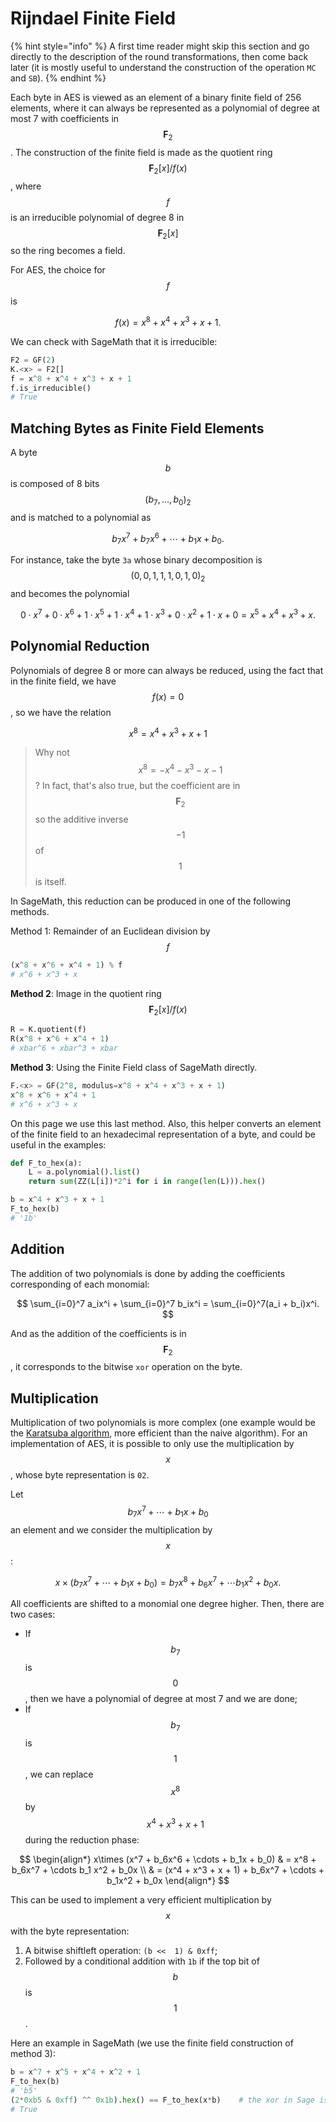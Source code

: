 # Rijndael Finite Field

{% hint style="info" %}
A first time reader might skip this section and go directly to the description of the round transformations, then come back later \(it is mostly useful to understand the construction of the operation `MC` and `SB`\).
{% endhint %}

Each byte in AES is viewed as an element of a binary finite field of $256$ elements, where it can always be represented as a polynomial of degree at most 7 with coefficients in $$\mathbf{F}_2$$. The construction of the finite field is made as the quotient ring $$\mathbf{F}_2[x]/f(x)$$, where$$f$$is an irreducible polynomial of degree 8 in $$\mathbf F_2[x]$$ so the ring becomes a field.

For AES, the choice for $$f$$is

$$
f(x) = x^8 + x^4 + x^3 + x + 1.
$$

We can check with SageMath that it is irreducible:  


```python
F2 = GF(2)
K.<x> = F2[]
f = x^8 + x^4 + x^3 + x + 1
f.is_irreducible()
# True
```

## Matching Bytes as Finite Field Elements

A byte $$b$$ is composed of 8 bits $$(b_7, \ldots, b_0)_2$$ and is matched to a polynomial as

$$
b_7x^7 + b_7 x^6 + \cdots + b_1 x + b_0.
$$

For instance, take the byte `3a` whose binary decomposition is $$(0, 0, 1, 1, 1, 0, 1, 0)_2$$ and becomes the polynomial

$$
0\cdot x^7 + 0\cdot x^6 + 1\cdot x^5 + 1\cdot x^4 + 1\cdot x^3 + 0\cdot x^2 + 1\cdot x + 0 = x^5 + x^4 + x^3 + x.
$$

## Polynomial Reduction

Polynomials of degree 8 or more can always be reduced, using the fact that in the finite field, we have $$f(x) = 0$$ , so we have the relation

$$
x^8 = x^4 + x^3 + x + 1
$$

> Why not $$x^8 = - x^4 - x^3 - x - 1$$? In fact, that's also true, but the coefficient are in $$\mathbf F_2$$ so the additive inverse$$-1$$ of $$1$$ is itself.

In SageMath, this reduction can be produced in one of the following methods.

Method 1: Remainder of an Euclidean division by $$f$$ 

```python
(x^8 + x^6 + x^4 + 1) % f
# x^6 + x^3 + x
```

**Method 2**: Image in the quotient ring $$\mathbf{F}_2[x]/f(x)$$

```python
R = K.quotient(f)
R(x^8 + x^6 + x^4 + 1)
# xbar^6 + xbar^3 + xbar
```

**Method 3**: Using the Finite Field class of SageMath directly.

```python
F.<x> = GF(2^8, modulus=x^8 + x^4 + x^3 + x + 1)
x^8 + x^6 + x^4 + 1
# x^6 + x^3 + x
```

On this page we use this last method. Also, this helper converts an element of the finite field to an hexadecimal representation of a byte, and could be useful in the examples:

```python
def F_to_hex(a):
    L = a.polynomial().list()
    return sum(ZZ(L[i])*2^i for i in range(len(L))).hex()

b = x^4 + x^3 + x + 1
F_to_hex(b)
# '1b'
```

## Addition

The addition of two polynomials is done by adding the coefficients corresponding of each monomial:

$$
\sum_{i=0}^7 a_ix^i + \sum_{i=0}^7 b_ix^i = \sum_{i=0}^7(a_i + b_i)x^i.
$$

And as the addition of the coefficients is in $$\mathbf{F}_2$$ , it corresponds to the bitwise `xor` operation on the byte.

## Multiplication

Multiplication of two polynomials is more complex \(one example would be the [Karatsuba algorithm](https://en.wikipedia.org/wiki/Karatsuba_algorithm), more efficient than the naive algorithm\). For an implementation of AES, it is possible to only use the multiplication by $$x$$, whose byte representation is `02`.

Let $$b_7x^7 + \cdots + b_1x + b_0$$ an element and we consider the multiplication by $$x$$ :

$$
x\times (b_7x^7 + \cdots + b_1x + b_0) = b_7x^8 + b_6x^7 + \cdots b_1 x^2 + b_0x.
$$

All coefficients are shifted to a monomial one degree higher. Then, there are two cases:

* If $$b_7$$ is $$0$$ , then we have a polynomial of degree at most 7 and we are done;
* If $$b_7$$ is $$1$$ , we can replace$$x^8$$by $$x^4 + x^3 + x + 1$$ during the reduction phase:

$$
\begin{align*}
x\times (x^7 + b_6x^6 + \cdots + b_1x + b_0) & = x^8 + b_6x^7 + \cdots b_1 x^2 + b_0x \\
& = (x^4 + x^3 + x + 1) + b_6x^7 + \cdots + b_1x^2 + b_0x
\end{align*}
$$

This can be used to implement a very efficient multiplication by $$x$$ with the byte representation:

1. A bitwise shiftleft operation: `(b <<  1) & 0xff`;
2. Followed by a conditional addition with `1b` if the top bit of $$b$$ is $$1$$.

Here an example in SageMath \(we use the finite field construction of method 3\):

```python
b = x^7 + x^5 + x^4 + x^2 + 1
F_to_hex(b)
# 'b5'
(2*0xb5 & 0xff) ^^ 0x1b).hex() == F_to_hex(x*b)    # the xor in Sage is "^^"
# True
```



